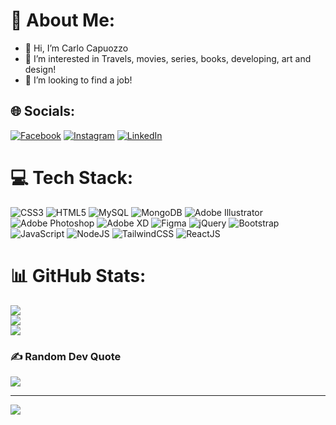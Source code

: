 # 💫 About Me:
- 👋 Hi, I’m Carlo Capuozzo
- 👀 I’m interested in Travels, movies, series, books, developing, art and design!
- 💞️ I’m looking to find a job!


## 🌐 Socials:
[![Facebook](https://img.shields.io/badge/Facebook-%231877F2.svg?logo=Facebook&logoColor=white)](https://facebook.com/carlo.capuozzo.5) [![Instagram](https://img.shields.io/badge/Instagram-%23E4405F.svg?logo=Instagram&logoColor=white)](https://instagram.com/carlo_charlie_92) [![LinkedIn](https://img.shields.io/badge/LinkedIn-%230077B5.svg?logo=linkedin&logoColor=white)](https://linkedin.com/in/carlo-capuozzo-08)

# 💻 Tech Stack:
![CSS3](https://img.shields.io/badge/css3-%231572B6.svg?style=for-the-badge&logo=css3&logoColor=white) ![HTML5](https://img.shields.io/badge/html5-%23E34F26.svg?style=for-the-badge&logo=html5&logoColor=white) ![MySQL](https://img.shields.io/badge/mysql-%2300f.svg?style=for-the-badge&logo=mysql&logoColor=white) ![MongoDB](https://img.shields.io/badge/MongoDB-20232A?style=for-the-badge&logo=mongodb&logoColor=00ED64) ![Adobe Illustrator](https://img.shields.io/badge/adobeillustrator-%23FF9A00.svg?style=for-the-badge&logo=adobeillustrator&logoColor=white)  ![Adobe Photoshop](https://img.shields.io/badge/adobephotoshop-%2331A8FF.svg?style=for-the-badge&logo=adobephotoshop&logoColor=white) ![Adobe XD](https://img.shields.io/badge/Adobe%20XD-470137?style=for-the-badge&logo=Adobe%20XD&logoColor=#FF61F6) 	![Figma](https://img.shields.io/badge/figma-%23F24E1E.svg?style=for-the-badge&logo=figma&logoColor=white) ![jQuery](https://img.shields.io/badge/jquery-%230769AD.svg?style=for-the-badge&logo=jquery&logoColor=white) ![Bootstrap](https://img.shields.io/badge/bootstrap-%23563D7C.svg?style=for-the-badge&logo=bootstrap&logoColor=white) ![JavaScript](https://img.shields.io/badge/javascript-%23323330.svg?style=for-the-badge&logo=javascript&logoColor=%23F7DF1E) ![NodeJS](https://img.shields.io/badge/nodejs-%23323330.svg?style=for-the-badge&logo=node.js&logoColor=%23F7DF1E) ![TailwindCSS](https://shields.io/badge/TailwindCSS-20232A?style=for-the-badge&logo=tailwindcss&logoColor=61DAFB) ![ReactJS](https://img.shields.io/badge/React-20232A?style=for-the-badge&logo=react&logoColor=61DAFB)


# 📊 GitHub Stats:
![](https://github-readme-stats.vercel.app/api?username=Shero08&theme=dark&hide_border=false&include_all_commits=false&count_private=false)<br/>
![](https://github-readme-streak-stats.herokuapp.com/?user=Shero08&theme=dark&hide_border=false)<br/>
![](https://github-readme-stats.vercel.app/api/top-langs/?username=Shero08&theme=dark&hide_border=false&include_all_commits=false&count_private=false&layout=compact)

### ✍️ Random Dev Quote
![](https://quotes-github-readme.vercel.app/api?type=horizontal&theme=radical)

---
[![](https://visitcount.itsvg.in/api?id=Shero08&icon=0&color=0)](https://visitcount.itsvg.in)
  
<!-- Proudly created with GPRM ( https://gprm.itsvg.in ) -->
